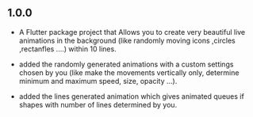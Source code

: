 ## 1.0.0

* A Flutter package project that Allows you to create very beautiful live animations in the background (like randomly moving icons ,circles ,rectanfles ....) within 10 lines.

* added the randomly generated animations with a custom settings chosen by you (like make the movements vertically only, determine minimum and maximum speed, size, opacity ...).

* added the lines generated animation which gives animated queues if shapes with number of lines determined by you.